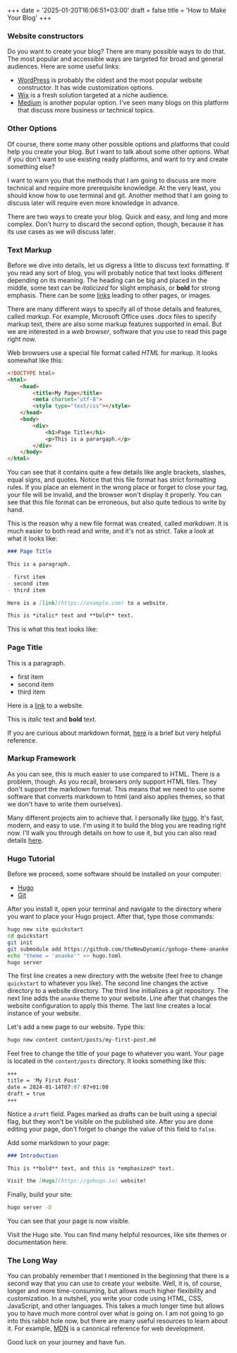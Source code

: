 +++
date = '2025-01-20T16:06:51+03:00'
draft = false
title = 'How to Make Your Blog'
+++

### Website constructors

Do you want to create your blog? There are many possible ways to do that. The most popular and accessible ways are targeted for broad and general audiences. Here are some useful links:

- [WordPress](https://wordpress.com) is probably the oldest and the most popular website constructor. It has wide customization options.
- [Wix](https://wix.com) is a fresh solution targeted at a niche audience.
- [Medium](https://medium.com) is another popular option. I've seen many blogs on this platform that discuss more business or technical topics.

### Other Options

Of course, there some many other possible options and platforms that could help you create your blog. But I want to talk about some other options. What if you don't want to use existing ready platforms, and want to try and create something else?

I want to warn you that the methods that I am going to discuss are more technical and require more prerequisite knowledge. At the very least, you should know how to use terminal and git. Another method that I am going to discuss later will require even more knowledge in advance.

There are two ways to create your blog. Quick and easy, and long and more complex. Don't hurry to discard the second option, though, because it has its use cases as we will discuss later.

### Text Markup

Before we dive into details, let us digress a little to discuss text formatting. If you read any sort of blog, you will probably notice that text looks different depending on its meaning. The heading can be big and placed in the middle, some text can be *italicized* for slight emphasis, or **bold** for strong emphasis. There can be some [links]() leading to other pages, or images.

There are many different ways to specify all of those details and features, called *markup*. For example, Microsoft Office uses .docx files to specify markup text, there are also some markup features supported in email. But we are interested in a *web browser*, software that you use to read this page right now.

Web browsers use a special file format called *HTML* for markup. It looks somewhat like this:

```html
<!DOCTYPE html>
<html>
    <head>
        <title>My Page</title>
        <meta charset="utf-8">
        <style type="text/css"></style>
    </head>
    <body>
        <div>
            <h1>Page Title</h1>
            <p>This is a parargaph.</p>
        </div>
    </body>
</html>
```

You can see that it contains quite a few details like angle brackets, slashes, equal signs, and quotes. Notice that this file format has strict formatting rules. If you place an element in the wrong place or forget to close your tag, your file will be invalid, and the browser won't display it properly. You can see that this file format can be erroneous, but also quite tedious to write by hand.

This is the reason why a new file format was created, called *markdown*. It is much easier to both read and write, and it's not as strict. Take a look at what it looks like:

```markdown
### Page Title

This is a paragraph.

- first item
- second item
- third item

Here is a [link](https://example.com) to a website.

This is *italic* text and **bold** text.
```

This is what this text looks like:

### Page Title

This is a paragraph.

- first item
- second item
- third item

Here is a [link](https://example.com) to a website.

This is *italic* text and **bold** text.

If you are curious about markdown format, [here](https://commonmark.org/help/) is a brief but very helpful reference.

### Markup Framework

As you can see, this is much easier to use compared to HTML. There is a problem, though. As you recall, browsers only support HTML files. They don't support the markdown format. This means that we need to use some software that converts markdown to html (and also applies themes, so that we don't have to write them ourselves).

Many different projects aim to achieve that. I personally like [hugo](https:/gohugo.io). It's fast, modern, and easy to use. I'm using it to build the blog you are reading right now. I'll walk you through details on how to use it, but you can also read details [here](https://gohugo.io/getting-started/quick-start/).

### Hugo Tutorial

Before we proceed, some software should be installed on your computer:

- [Hugo](https://gohugo.io)
- [Git](https://git-scm.com)

After you install it, open your terminal and navigate to the directory where you want to place your Hugo project. After that, type those commands:

```bash
hugo new site quickstart
cd quickstart
git init
git submodule add https://github.com/theNewDynamic/gohugo-theme-ananke.git themes/ananke
echo "theme = 'ananke'" >> hugo.toml
hugo server
```

The first line creates a new directory with the website (feel free to change `quickstart` to whatever you like). The second line changes the active directory to a website directory. The third line initializes a git repository. The next line adds the `ananke` theme to your website. Line after that changes the website configuration to apply this theme. The last line creates a local instance of your website.

Let's add a new page to our website. Type this:

```bash
hugo new content content/posts/my-first-post.md
```

Feel free to change the title of your page to whatever you want. Your page is located in the `content/posts` directory. It looks something like this:

```markdown
+++
title = 'My First Post'
date = 2024-01-14T07:07:07+01:00
draft = true
+++
```

Notice a `draft` field. Pages marked as drafts can be built using a special flag, but they won't be visible on the published site. After you are done editing your page, don't forget to change the value of this field to `false`.

Add some markdown to your page:

```markdown
### Introduction

This is **bold** text, and this is *emphasized* text.

Visit the [Hugo](https://gohugo.io) website!
```

Finally, build your site:

```bash
hugo server -D
```

You can see that your page is now visible.

Visit the Hugo site. You can find many helpful resources, like site themes or documentation here.

### The Long Way

You can probably remember that I mentioned in the beginning that there is a second way that you can use to create your website. Well, it is, of course, longer and more time-consuming, but allows much higher flexibility and customization. In a nutshell, you write your code using HTML, CSS, JavaScript, and other languages. This takes a much longer time but allows you to have much more control over what is going on. I am not going to go into this rabbit hole now, but there are many useful resources to learn about it. For example, [MDN](https://developer.mozilla.org/en-US/) is a canonical reference for web development.

Good luck on your journey and have fun.